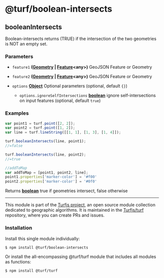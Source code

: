 # @turf/boolean-intersects

<!-- Generated by documentation.js. Update this documentation by updating the source code. -->

## booleanIntersects

Boolean-intersects returns (TRUE) if the intersection of the two geometries is NOT an empty set.

### Parameters

*   `feature1` **([Geometry][1] | [Feature][2]\<any>)** GeoJSON Feature or Geometry
*   `feature2` **([Geometry][1] | [Feature][2]\<any>)** GeoJSON Feature or Geometry
*   `options` **[Object][3]** Optional parameters (optional, default `{}`)

    *   `options.ignoreSelfIntersections` **[boolean][4]** ignore self-intersections on input features (optional, default `true`)

### Examples

```javascript
var point1 = turf.point([2, 2]);
var point2 = turf.point([1, 2]);
var line = turf.lineString([[1, 1], [1, 3], [1, 4]]);

turf.booleanIntersects(line, point1);
//=false

turf.booleanIntersects(line, point2);
//=true

//addToMap
var addToMap = [point1, point2, line];
point1.properties['marker-color'] = '#f00'
point2.properties['marker-color'] = '#0f0'
```

Returns **[boolean][4]** true if geometries intersect, false otherwise

[1]: https://tools.ietf.org/html/rfc7946#section-3.1

[2]: https://tools.ietf.org/html/rfc7946#section-3.2

[3]: https://developer.mozilla.org/docs/Web/JavaScript/Reference/Global_Objects/Object

[4]: https://developer.mozilla.org/docs/Web/JavaScript/Reference/Global_Objects/Boolean

<!-- This file is automatically generated. Please don't edit it directly. If you find an error, edit the source file of the module in question (likely index.js or index.ts), and re-run "yarn docs" from the root of the turf project. -->

---

This module is part of the [Turfjs project](https://turfjs.org/), an open source module collection dedicated to geographic algorithms. It is maintained in the [Turfjs/turf](https://github.com/Turfjs/turf) repository, where you can create PRs and issues.

### Installation

Install this single module individually:

```sh
$ npm install @turf/boolean-intersects
```

Or install the all-encompassing @turf/turf module that includes all modules as functions:

```sh
$ npm install @turf/turf
```
